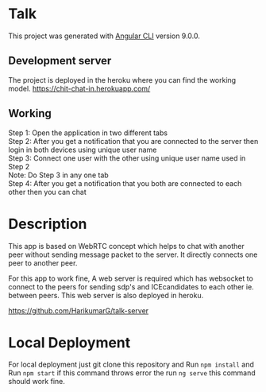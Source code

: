 # Talk

This project was generated with [Angular CLI](https://github.com/angular/angular-cli) version 9.0.0.

## Development server

The project is deployed in the heroku where you can find the working model.
https://chit-chat-in.herokuapp.com/

## Working
Step 1: Open the application in two different tabs <br/>
Step 2: After you get a notification that you are connected to the server then login in both devices using unique user name <br/>
Step 3: Connect one user with the other using unique user name used in Step 2 <br/> 
Note: Do Step 3 in any one tab<br/>
Step 4: After you get a notification that you both are connected to each other then you can chat <br/>

# Description

This app is based on WebRTC concept which helps to chat with another peer without sending message packet to the server. It directly connects one peer to another peer.

For this app to work fine, A web server is required which has websocket to connect to the peers for sending sdp's and ICEcandidates to each other ie. between peers.
This web server is also deployed in heroku.

https://github.com/HarikumarG/talk-server

# Local Deployment

For local deployment just git clone this repository and Run `npm install` and Run `npm start` if this command throws error the run `ng serve` this command should work fine.

